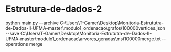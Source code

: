 # Estrutura-de-dados-2

python main.py --archive C:\Users\T-Gamer\Desktop\Monitoria-Estrututra-de-Dados-II-UFMA-master\modulo1_ordenacao\grafos\100000vertices.json --save C:\Users\T-Gamer\Desktop\Monitoria-Estrututra-de-Dados-II-UFMA-master\modulo1_ordenacao\arvores_geradas\mst100000merge.txt --operations merge
